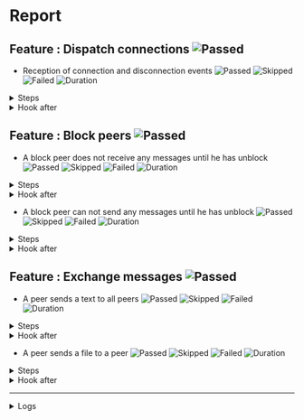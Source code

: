 # Report

## Feature : Dispatch connections ![Passed](https://img.shields.io/badge/Passed-green)

- Reception of connection and disconnection events ![Passed](https://img.shields.io/badge/18-Passed-green) ![Skipped](https://img.shields.io/badge/0-Skipped-yellow) ![Failed](https://img.shields.io/badge/0-Failed-red) ![Duration](https://img.shields.io/badge/7s-798ms-blue)

<details>
<summary>Steps</summary>

  - the following peers are started (line 4) ![Passed](https://img.shields.io/badge/Passed-green) ![Duration](https://img.shields.io/badge/5s-541ms-blue)
  - the peer "P1" connects to "P0" (line 10) ![Passed](https://img.shields.io/badge/Passed-green) ![Duration](https://img.shields.io/badge/0s-7ms-blue)
  - the peer "P0" receives (line 11) ![Passed](https://img.shields.io/badge/Passed-green) ![Duration](https://img.shields.io/badge/0s-8ms-blue)
  - the peer "P1" receives (line 14) ![Passed](https://img.shields.io/badge/Passed-green) ![Duration](https://img.shields.io/badge/0s-2ms-blue)
  - the peer "P2" connects to "P0" (line 17) ![Passed](https://img.shields.io/badge/Passed-green) ![Duration](https://img.shields.io/badge/0s-6ms-blue)
  - the peer "P0" receives (line 18) ![Passed](https://img.shields.io/badge/Passed-green) ![Duration](https://img.shields.io/badge/0s-19ms-blue)
  - the peer "P1" receives (line 21) ![Passed](https://img.shields.io/badge/Passed-green) ![Duration](https://img.shields.io/badge/0s-13ms-blue)
  - the peer "P2" receives (line 24) ![Passed](https://img.shields.io/badge/Passed-green) ![Duration](https://img.shields.io/badge/0s-5ms-blue)
  - the peer "P3" connects to "P0" (line 28) ![Passed](https://img.shields.io/badge/Passed-green) ![Duration](https://img.shields.io/badge/0s-6ms-blue)
  - the peer "P0" receives (line 29) ![Passed](https://img.shields.io/badge/Passed-green) ![Duration](https://img.shields.io/badge/0s-10ms-blue)
  - the peer "P1" receives (line 32) ![Passed](https://img.shields.io/badge/Passed-green) ![Duration](https://img.shields.io/badge/0s-5ms-blue)
  - the peer "P2" receives (line 35) ![Passed](https://img.shields.io/badge/Passed-green) ![Duration](https://img.shields.io/badge/1s-4ms-blue)
  - the peer "P3" receives (line 38) ![Passed](https://img.shields.io/badge/Passed-green) ![Duration](https://img.shields.io/badge/1s-2ms-blue)
  - the peer "P2" disconnects (line 43) ![Passed](https://img.shields.io/badge/Passed-green) ![Duration](https://img.shields.io/badge/0s-105ms-blue)
  - the peer "P0" receives (line 44) ![Passed](https://img.shields.io/badge/Passed-green) ![Duration](https://img.shields.io/badge/0s-21ms-blue)
  - the peer "P1" receives (line 47) ![Passed](https://img.shields.io/badge/Passed-green) ![Duration](https://img.shields.io/badge/0s-1ms-blue)
  - the peer "P3" receives (line 50) ![Passed](https://img.shields.io/badge/Passed-green) ![Duration](https://img.shields.io/badge/0s-24ms-blue)
  - the peer "P2" receives (line 53) ![Passed](https://img.shields.io/badge/Passed-green) ![Duration](https://img.shields.io/badge/0s-11ms-blue)
</details>



<details>
<summary>Hook after</summary>

- ![Passed](https://img.shields.io/badge/Passed-green) ![Duration](https://img.shields.io/badge/0s-110ms-blue)
</details>



## Feature : Block peers ![Passed](https://img.shields.io/badge/Passed-green)

- A block peer does not receive any messages until he has unblock ![Passed](https://img.shields.io/badge/17-Passed-green) ![Skipped](https://img.shields.io/badge/0-Skipped-yellow) ![Failed](https://img.shields.io/badge/0-Failed-red) ![Duration](https://img.shields.io/badge/7s-761ms-blue)

<details>
<summary>Steps</summary>

  - the following peers are started (line 4) ![Passed](https://img.shields.io/badge/Passed-green) ![Duration](https://img.shields.io/badge/5s-538ms-blue)
  - the peer "P1" connects to "P0" (line 9) ![Passed](https://img.shields.io/badge/Passed-green) ![Duration](https://img.shields.io/badge/0s-3ms-blue)
  - the peer "P1" receives (line 10) ![Passed](https://img.shields.io/badge/Passed-green) ![Duration](https://img.shields.io/badge/0s-11ms-blue)
  - the peer "P0" receives (line 13) ![Passed](https://img.shields.io/badge/Passed-green) ![Duration](https://img.shields.io/badge/0s-2ms-blue)
  - the peer "P2" connects to "P0" (line 16) ![Passed](https://img.shields.io/badge/Passed-green) ![Duration](https://img.shields.io/badge/0s-2ms-blue)
  - the peer "P1" receives (line 17) ![Passed](https://img.shields.io/badge/Passed-green) ![Duration](https://img.shields.io/badge/0s-23ms-blue)
  - the peer "P0" receives (line 20) ![Passed](https://img.shields.io/badge/Passed-green) ![Duration](https://img.shields.io/badge/0s-13ms-blue)
  - the peer "P2" receives (line 23) ![Passed](https://img.shields.io/badge/Passed-green) ![Duration](https://img.shields.io/badge/0s-4ms-blue)
  - the peer "P1" blocks the peer "P2" (line 27) ![Passed](https://img.shields.io/badge/Passed-green) ![Duration](https://img.shields.io/badge/0s-6ms-blue)
  - the peer "P2" receives (line 28) ![Passed](https://img.shields.io/badge/Passed-green) ![Duration](https://img.shields.io/badge/0s-10ms-blue)
  - the peer "P1" sends "I am a peer" to "all" (line 31) ![Passed](https://img.shields.io/badge/Passed-green) ![Duration](https://img.shields.io/badge/0s-6ms-blue)
  - the peer "P0" receives (line 32) ![Passed](https://img.shields.io/badge/Passed-green) ![Duration](https://img.shields.io/badge/0s-1ms-blue)
  - the peer "P2" does not receives (line 35) ![Passed](https://img.shields.io/badge/Passed-green) ![Duration](https://img.shields.io/badge/2s-4ms-blue)
  - the peer "P1" unblocks the peer "P2" (line 38) ![Passed](https://img.shields.io/badge/Passed-green) ![Duration](https://img.shields.io/badge/0s-2ms-blue)
  - the peer "P2" receives (line 39) ![Passed](https://img.shields.io/badge/Passed-green) ![Duration](https://img.shields.io/badge/0s-106ms-blue)
  - the peer "P1" sends "Hello" to "all" (line 42) ![Passed](https://img.shields.io/badge/Passed-green) ![Duration](https://img.shields.io/badge/0s-20ms-blue)
  - the peer "P2" receives (line 43) ![Passed](https://img.shields.io/badge/Passed-green) ![Duration](https://img.shields.io/badge/0s-1ms-blue)
</details>



<details>
<summary>Hook after</summary>

- ![Passed](https://img.shields.io/badge/Passed-green) ![Duration](https://img.shields.io/badge/0s-24ms-blue)
</details>


- A block peer can not send any messages until he has unblock ![Passed](https://img.shields.io/badge/17-Passed-green) ![Skipped](https://img.shields.io/badge/0-Skipped-yellow) ![Failed](https://img.shields.io/badge/0-Failed-red) ![Duration](https://img.shields.io/badge/7s-774ms-blue)

<details>
<summary>Steps</summary>

  - the following peers are started (line 48) ![Passed](https://img.shields.io/badge/Passed-green) ![Duration](https://img.shields.io/badge/5s-539ms-blue)
  - the peer "P1" connects to "P0" (line 53) ![Passed](https://img.shields.io/badge/Passed-green) ![Duration](https://img.shields.io/badge/0s-5ms-blue)
  - the peer "P1" receives (line 54) ![Passed](https://img.shields.io/badge/Passed-green) ![Duration](https://img.shields.io/badge/0s-8ms-blue)
  - the peer "P0" receives (line 57) ![Passed](https://img.shields.io/badge/Passed-green) ![Duration](https://img.shields.io/badge/0s-3ms-blue)
  - the peer "P2" connects to "P0" (line 60) ![Passed](https://img.shields.io/badge/Passed-green) ![Duration](https://img.shields.io/badge/0s-5ms-blue)
  - the peer "P1" receives (line 61) ![Passed](https://img.shields.io/badge/Passed-green) ![Duration](https://img.shields.io/badge/0s-20ms-blue)
  - the peer "P0" receives (line 64) ![Passed](https://img.shields.io/badge/Passed-green) ![Duration](https://img.shields.io/badge/0s-15ms-blue)
  - the peer "P2" receives (line 67) ![Passed](https://img.shields.io/badge/Passed-green) ![Duration](https://img.shields.io/badge/0s-5ms-blue)
  - the peer "P2" blocks the peer "P1" (line 71) ![Passed](https://img.shields.io/badge/Passed-green) ![Duration](https://img.shields.io/badge/0s-4ms-blue)
  - the peer "P1" receives (line 72) ![Passed](https://img.shields.io/badge/Passed-green) ![Duration](https://img.shields.io/badge/0s-10ms-blue)
  - the peer "P1" sends "I am a peer" to "all" (line 75) ![Passed](https://img.shields.io/badge/Passed-green) ![Duration](https://img.shields.io/badge/0s-5ms-blue)
  - the peer "P0" receives (line 76) ![Passed](https://img.shields.io/badge/Passed-green) ![Duration](https://img.shields.io/badge/1s-4ms-blue)
  - the peer "P2" does not receives (line 79) ![Passed](https://img.shields.io/badge/Passed-green) ![Duration](https://img.shields.io/badge/1s-2ms-blue)
  - the peer "P2" unblocks the peer "P1" (line 82) ![Passed](https://img.shields.io/badge/Passed-green) ![Duration](https://img.shields.io/badge/0s-105ms-blue)
  - the peer "P1" receives (line 83) ![Passed](https://img.shields.io/badge/Passed-green) ![Duration](https://img.shields.io/badge/0s-11ms-blue)
  - the peer "P1" sends "Hello" to "all" (line 86) ![Passed](https://img.shields.io/badge/Passed-green) ![Duration](https://img.shields.io/badge/0s-10ms-blue)
  - the peer "P2" receives (line 87) ![Passed](https://img.shields.io/badge/Passed-green) ![Duration](https://img.shields.io/badge/0s-14ms-blue)
</details>



<details>
<summary>Hook after</summary>

- ![Passed](https://img.shields.io/badge/Passed-green) ![Duration](https://img.shields.io/badge/0s-19ms-blue)
</details>



## Feature : Exchange messages ![Passed](https://img.shields.io/badge/Passed-green)

- A peer sends a text to all peers ![Passed](https://img.shields.io/badge/13-Passed-green) ![Skipped](https://img.shields.io/badge/0-Skipped-yellow) ![Failed](https://img.shields.io/badge/0-Failed-red) ![Duration](https://img.shields.io/badge/7s-631ms-blue)

<details>
<summary>Steps</summary>

  - the following peers are started (line 4) ![Passed](https://img.shields.io/badge/Passed-green) ![Duration](https://img.shields.io/badge/5s-539ms-blue)
  - the peer "P1" connects to "P0" (line 10) ![Passed](https://img.shields.io/badge/Passed-green) ![Duration](https://img.shields.io/badge/0s-11ms-blue)
  - the peer "P0" receives (line 11) ![Passed](https://img.shields.io/badge/Passed-green) ![Duration](https://img.shields.io/badge/0s-1ms-blue)
  - the peer "P2" connects to "P0" (line 14) ![Passed](https://img.shields.io/badge/Passed-green) ![Duration](https://img.shields.io/badge/0s-2ms-blue)
  - the peer "P0" receives (line 15) ![Passed](https://img.shields.io/badge/Passed-green) ![Duration](https://img.shields.io/badge/0s-23ms-blue)
  - the peer "P3" connects to "P0" (line 18) ![Passed](https://img.shields.io/badge/Passed-green) ![Duration](https://img.shields.io/badge/0s-3ms-blue)
  - the peer "P0" receives (line 19) ![Passed](https://img.shields.io/badge/Passed-green) ![Duration](https://img.shields.io/badge/0s-12ms-blue)
  - the peer "P2" receives (line 22) ![Passed](https://img.shields.io/badge/Passed-green) ![Duration](https://img.shields.io/badge/0s-5ms-blue)
  - the peer "P3" receives (line 27) ![Passed](https://img.shields.io/badge/Passed-green) ![Duration](https://img.shields.io/badge/0s-6ms-blue)
  - the peer "P1" sends "Hello all" to "all" (line 32) ![Passed](https://img.shields.io/badge/Passed-green) ![Duration](https://img.shields.io/badge/0s-10ms-blue)
  - the peer "P0" receives (line 33) ![Passed](https://img.shields.io/badge/Passed-green) ![Duration](https://img.shields.io/badge/0s-6ms-blue)
  - the peer "P2" receives (line 36) ![Passed](https://img.shields.io/badge/Passed-green) ![Duration](https://img.shields.io/badge/2s-5ms-blue)
  - the peer "P3" receives (line 39) ![Passed](https://img.shields.io/badge/Passed-green) ![Duration](https://img.shields.io/badge/0s-2ms-blue)
</details>



<details>
<summary>Hook after</summary>

- ![Passed](https://img.shields.io/badge/Passed-green) ![Duration](https://img.shields.io/badge/0s-104ms-blue)
</details>


- A peer sends a file to a peer ![Passed](https://img.shields.io/badge/11-Passed-green) ![Skipped](https://img.shields.io/badge/0-Skipped-yellow) ![Failed](https://img.shields.io/badge/0-Failed-red) ![Duration](https://img.shields.io/badge/5s-617ms-blue)

<details>
<summary>Steps</summary>

  - the following peers are started (line 44) ![Passed](https://img.shields.io/badge/Passed-green) ![Duration](https://img.shields.io/badge/5s-534ms-blue)
  - the peer "P1" connects to "P0" (line 50) ![Passed](https://img.shields.io/badge/Passed-green) ![Duration](https://img.shields.io/badge/0s-4ms-blue)
  - the peer "P0" receives (line 51) ![Passed](https://img.shields.io/badge/Passed-green) ![Duration](https://img.shields.io/badge/0s-11ms-blue)
  - the peer "P2" connects to "P0" (line 54) ![Passed](https://img.shields.io/badge/Passed-green) ![Duration](https://img.shields.io/badge/0s-2ms-blue)
  - the peer "P0" receives (line 55) ![Passed](https://img.shields.io/badge/Passed-green) ![Duration](https://img.shields.io/badge/0s-2ms-blue)
  - the peer "P3" connects to "P0" (line 58) ![Passed](https://img.shields.io/badge/Passed-green) ![Duration](https://img.shields.io/badge/0s-23ms-blue)
  - the peer "P0" receives (line 59) ![Passed](https://img.shields.io/badge/Passed-green) ![Duration](https://img.shields.io/badge/0s-13ms-blue)
  - the peer "P2" receives (line 62) ![Passed](https://img.shields.io/badge/Passed-green) ![Duration](https://img.shields.io/badge/0s-4ms-blue)
  - the peer "P3" receives (line 67) ![Passed](https://img.shields.io/badge/Passed-green) ![Duration](https://img.shields.io/badge/0s-6ms-blue)
  - the peer "P2" sends "file:/tests/test.txt" to "P1" (line 72) ![Passed](https://img.shields.io/badge/Passed-green) ![Duration](https://img.shields.io/badge/0s-8ms-blue)
  - the peer "P1" receives (line 73) ![Passed](https://img.shields.io/badge/Passed-green) ![Duration](https://img.shields.io/badge/0s-5ms-blue)
</details>



<details>
<summary>Hook after</summary>

- ![Passed](https://img.shields.io/badge/Passed-green) ![Duration](https://img.shields.io/badge/1s-6ms-blue)
</details>


---


<details>
<summary>Logs</summary>

```
  2023-10-07T18:19:02.951263Z  INFO rudp2plib::thread: Peer started on port 9000.
    at src/thread.rs:101

  2023-10-07T18:19:03.630755Z  INFO rudp2plib::thread: Peer started on port 9001.
    at src/thread.rs:101

  2023-10-07T18:19:03.894585Z  INFO rudp2plib::thread: Peer started on port 9002.
    at src/thread.rs:101

  2023-10-07T18:19:04.229315Z  INFO rudp2plib::thread: Peer started on port 9003.
    at src/thread.rs:101

  2023-10-07T18:19:04.737441Z  INFO rudp2plib::thread: Peer started on port 9100.
    at src/thread.rs:101

  2023-10-07T18:19:05.116403Z  INFO rudp2plib::thread: Peer started on port 9101.
    at src/thread.rs:101

  2023-10-07T18:19:05.230305Z  INFO rudp2plib::thread: Peer started on port 9102.
    at src/thread.rs:101

  2023-10-07T18:19:05.377576Z  INFO rudp2plib::thread: Peer started on port 9200.
    at src/thread.rs:101

  2023-10-07T18:19:05.574088Z  INFO rudp2plib::thread: Peer started on port 9201.
    at src/thread.rs:101

  2023-10-07T18:19:05.833437Z  INFO rudp2plib::thread: Peer started on port 9202.
    at src/thread.rs:101

  2023-10-07T18:19:06.073079Z  INFO rudp2plib::thread: Peer started on port 9300.
    at src/thread.rs:101

  2023-10-07T18:19:06.443705Z  INFO rudp2plib::thread: Peer started on port 9301.
    at src/thread.rs:101

  2023-10-07T18:19:07.027302Z  INFO rudp2plib::thread: Peer started on port 9302.
    at src/thread.rs:101

  2023-10-07T18:19:07.184501Z  INFO rudp2plib::thread: Peer started on port 9303.
    at src/thread.rs:101

  2023-10-07T18:19:07.391653Z  INFO rudp2plib::thread: Peer started on port 9400.
    at src/thread.rs:101

  2023-10-07T18:19:07.571402Z  INFO rudp2plib::thread: Peer started on port 9401.
    at src/thread.rs:101

  2023-10-07T18:19:08.109635Z  INFO rudp2plib::thread: Peer started on port 9402.
    at src/thread.rs:101

  2023-10-07T18:19:08.248803Z  INFO rudp2plib::thread: Peer started on port 9403.
    at src/thread.rs:101

  2023-10-07T18:19:08.333712Z  INFO rudp2plib::thread: Peer stopped on port 9401.
    at src/thread.rs:136

  2023-10-07T18:19:08.334684Z  INFO rudp2plib::thread: Peer stopped on port 9402.
    at src/thread.rs:136

  2023-10-07T18:19:08.335308Z  INFO rudp2plib::thread: Peer stopped on port 9403.
    at src/thread.rs:136

  2023-10-07T18:19:08.336810Z  INFO rudp2plib::thread: Peer stopped on port 9400.
    at src/thread.rs:136

  2023-10-07T18:19:10.346788Z  INFO rudp2plib::thread: Peer stopped on port 9300.
    at src/thread.rs:136

  2023-10-07T18:19:10.347845Z  INFO rudp2plib::thread: Peer stopped on port 9301.
    at src/thread.rs:136

  2023-10-07T18:19:10.348600Z  INFO rudp2plib::thread: Peer stopped on port 9302.
    at src/thread.rs:136

  2023-10-07T18:19:10.349312Z  INFO rudp2plib::thread: Peer stopped on port 9303.
    at src/thread.rs:136

  2023-10-07T18:19:10.485396Z  INFO rudp2plib::thread: Peer stopped on port 9101.
    at src/thread.rs:136

  2023-10-07T18:19:10.486978Z  INFO rudp2plib::thread: Peer stopped on port 9102.
    at src/thread.rs:136

  2023-10-07T18:19:10.487541Z  INFO rudp2plib::thread: Peer stopped on port 9100.
    at src/thread.rs:136

  2023-10-07T18:19:10.488296Z  INFO rudp2plib::thread: Peer stopped on port 9202.
    at src/thread.rs:136

  2023-10-07T18:19:10.496463Z  INFO rudp2plib::thread: Peer stopped on port 9200.
    at src/thread.rs:136

  2023-10-07T18:19:10.497009Z  INFO rudp2plib::thread: Peer stopped on port 9201.
    at src/thread.rs:136

  2023-10-07T18:19:10.509194Z  INFO rudp2plib::thread: Peer stopped on port 9000.
    at src/thread.rs:136

  2023-10-07T18:19:10.517461Z  INFO rudp2plib::thread: Peer stopped on port 9001.
    at src/thread.rs:136

  2023-10-07T18:19:10.518038Z  INFO rudp2plib::thread: Peer stopped on port 9002.
    at src/thread.rs:136

  2023-10-07T18:19:10.618341Z  INFO rudp2plib::thread: Peer stopped on port 9003.
    at src/thread.rs:136

  2023-10-07T18:19:02.951263Z  INFO rudp2plib::thread: Peer started on port 9000.
    at src/thread.rs:101

  2023-10-07T18:19:03.630755Z  INFO rudp2plib::thread: Peer started on port 9001.
    at src/thread.rs:101

  2023-10-07T18:19:03.894585Z  INFO rudp2plib::thread: Peer started on port 9002.
    at src/thread.rs:101

  2023-10-07T18:19:04.229315Z  INFO rudp2plib::thread: Peer started on port 9003.
    at src/thread.rs:101

  2023-10-07T18:19:04.737441Z  INFO rudp2plib::thread: Peer started on port 9100.
    at src/thread.rs:101

  2023-10-07T18:19:05.116403Z  INFO rudp2plib::thread: Peer started on port 9101.
    at src/thread.rs:101

  2023-10-07T18:19:05.230305Z  INFO rudp2plib::thread: Peer started on port 9102.
    at src/thread.rs:101

  2023-10-07T18:19:05.377576Z  INFO rudp2plib::thread: Peer started on port 9200.
    at src/thread.rs:101

  2023-10-07T18:19:05.574088Z  INFO rudp2plib::thread: Peer started on port 9201.
    at src/thread.rs:101

  2023-10-07T18:19:05.833437Z  INFO rudp2plib::thread: Peer started on port 9202.
    at src/thread.rs:101

  2023-10-07T18:19:06.073079Z  INFO rudp2plib::thread: Peer started on port 9300.
    at src/thread.rs:101

  2023-10-07T18:19:06.443705Z  INFO rudp2plib::thread: Peer started on port 9301.
    at src/thread.rs:101

  2023-10-07T18:19:07.027302Z  INFO rudp2plib::thread: Peer started on port 9302.
    at src/thread.rs:101

  2023-10-07T18:19:07.184501Z  INFO rudp2plib::thread: Peer started on port 9303.
    at src/thread.rs:101

  2023-10-07T18:19:07.391653Z  INFO rudp2plib::thread: Peer started on port 9400.
    at src/thread.rs:101

  2023-10-07T18:19:07.571402Z  INFO rudp2plib::thread: Peer started on port 9401.
    at src/thread.rs:101

  2023-10-07T18:19:08.109635Z  INFO rudp2plib::thread: Peer started on port 9402.
    at src/thread.rs:101

  2023-10-07T18:19:08.248803Z  INFO rudp2plib::thread: Peer started on port 9403.
    at src/thread.rs:101

  2023-10-07T18:19:08.333712Z  INFO rudp2plib::thread: Peer stopped on port 9401.
    at src/thread.rs:136

  2023-10-07T18:19:08.334684Z  INFO rudp2plib::thread: Peer stopped on port 9402.
    at src/thread.rs:136

  2023-10-07T18:19:08.335308Z  INFO rudp2plib::thread: Peer stopped on port 9403.
    at src/thread.rs:136

  2023-10-07T18:19:08.336810Z  INFO rudp2plib::thread: Peer stopped on port 9400.
    at src/thread.rs:136

  2023-10-07T18:19:10.346788Z  INFO rudp2plib::thread: Peer stopped on port 9300.
    at src/thread.rs:136

  2023-10-07T18:19:10.347845Z  INFO rudp2plib::thread: Peer stopped on port 9301.
    at src/thread.rs:136

  2023-10-07T18:19:10.348600Z  INFO rudp2plib::thread: Peer stopped on port 9302.
    at src/thread.rs:136

  2023-10-07T18:19:10.349312Z  INFO rudp2plib::thread: Peer stopped on port 9303.
    at src/thread.rs:136

  2023-10-07T18:19:10.485396Z  INFO rudp2plib::thread: Peer stopped on port 9101.
    at src/thread.rs:136

  2023-10-07T18:19:10.486978Z  INFO rudp2plib::thread: Peer stopped on port 9102.
    at src/thread.rs:136

  2023-10-07T18:19:10.487541Z  INFO rudp2plib::thread: Peer stopped on port 9100.
    at src/thread.rs:136

  2023-10-07T18:19:10.488296Z  INFO rudp2plib::thread: Peer stopped on port 9202.
    at src/thread.rs:136

  2023-10-07T18:19:10.496463Z  INFO rudp2plib::thread: Peer stopped on port 9200.
    at src/thread.rs:136

  2023-10-07T18:19:10.497009Z  INFO rudp2plib::thread: Peer stopped on port 9201.
    at src/thread.rs:136

  2023-10-07T18:19:10.509194Z  INFO rudp2plib::thread: Peer stopped on port 9000.
    at src/thread.rs:136

  2023-10-07T18:19:10.517461Z  INFO rudp2plib::thread: Peer stopped on port 9001.
    at src/thread.rs:136

  2023-10-07T18:19:10.518038Z  INFO rudp2plib::thread: Peer stopped on port 9002.
    at src/thread.rs:136

  2023-10-07T18:19:10.618341Z  INFO rudp2plib::thread: Peer stopped on port 9003.
    at src/thread.rs:136

  2023-10-07T18:19:02.951263Z  INFO rudp2plib::thread: Peer started on port 9000.
    at src/thread.rs:101

  2023-10-07T18:19:03.630755Z  INFO rudp2plib::thread: Peer started on port 9001.
    at src/thread.rs:101

  2023-10-07T18:19:03.894585Z  INFO rudp2plib::thread: Peer started on port 9002.
    at src/thread.rs:101

  2023-10-07T18:19:04.229315Z  INFO rudp2plib::thread: Peer started on port 9003.
    at src/thread.rs:101

  2023-10-07T18:19:04.737441Z  INFO rudp2plib::thread: Peer started on port 9100.
    at src/thread.rs:101

  2023-10-07T18:19:05.116403Z  INFO rudp2plib::thread: Peer started on port 9101.
    at src/thread.rs:101

  2023-10-07T18:19:05.230305Z  INFO rudp2plib::thread: Peer started on port 9102.
    at src/thread.rs:101

  2023-10-07T18:19:05.377576Z  INFO rudp2plib::thread: Peer started on port 9200.
    at src/thread.rs:101

  2023-10-07T18:19:05.574088Z  INFO rudp2plib::thread: Peer started on port 9201.
    at src/thread.rs:101

  2023-10-07T18:19:05.833437Z  INFO rudp2plib::thread: Peer started on port 9202.
    at src/thread.rs:101

  2023-10-07T18:19:06.073079Z  INFO rudp2plib::thread: Peer started on port 9300.
    at src/thread.rs:101

  2023-10-07T18:19:06.443705Z  INFO rudp2plib::thread: Peer started on port 9301.
    at src/thread.rs:101

  2023-10-07T18:19:07.027302Z  INFO rudp2plib::thread: Peer started on port 9302.
    at src/thread.rs:101

  2023-10-07T18:19:07.184501Z  INFO rudp2plib::thread: Peer started on port 9303.
    at src/thread.rs:101

  2023-10-07T18:19:07.391653Z  INFO rudp2plib::thread: Peer started on port 9400.
    at src/thread.rs:101

  2023-10-07T18:19:07.571402Z  INFO rudp2plib::thread: Peer started on port 9401.
    at src/thread.rs:101

  2023-10-07T18:19:08.109635Z  INFO rudp2plib::thread: Peer started on port 9402.
    at src/thread.rs:101

  2023-10-07T18:19:08.248803Z  INFO rudp2plib::thread: Peer started on port 9403.
    at src/thread.rs:101

  2023-10-07T18:19:08.333712Z  INFO rudp2plib::thread: Peer stopped on port 9401.
    at src/thread.rs:136

  2023-10-07T18:19:08.334684Z  INFO rudp2plib::thread: Peer stopped on port 9402.
    at src/thread.rs:136

  2023-10-07T18:19:08.335308Z  INFO rudp2plib::thread: Peer stopped on port 9403.
    at src/thread.rs:136

  2023-10-07T18:19:08.336810Z  INFO rudp2plib::thread: Peer stopped on port 9400.
    at src/thread.rs:136

  2023-10-07T18:19:10.346788Z  INFO rudp2plib::thread: Peer stopped on port 9300.
    at src/thread.rs:136

  2023-10-07T18:19:10.347845Z  INFO rudp2plib::thread: Peer stopped on port 9301.
    at src/thread.rs:136

  2023-10-07T18:19:10.348600Z  INFO rudp2plib::thread: Peer stopped on port 9302.
    at src/thread.rs:136

  2023-10-07T18:19:10.349312Z  INFO rudp2plib::thread: Peer stopped on port 9303.
    at src/thread.rs:136

  2023-10-07T18:19:10.485396Z  INFO rudp2plib::thread: Peer stopped on port 9101.
    at src/thread.rs:136

  2023-10-07T18:19:10.486978Z  INFO rudp2plib::thread: Peer stopped on port 9102.
    at src/thread.rs:136

  2023-10-07T18:19:10.487541Z  INFO rudp2plib::thread: Peer stopped on port 9100.
    at src/thread.rs:136

  2023-10-07T18:19:10.488296Z  INFO rudp2plib::thread: Peer stopped on port 9202.
    at src/thread.rs:136

  2023-10-07T18:19:10.496463Z  INFO rudp2plib::thread: Peer stopped on port 9200.
    at src/thread.rs:136

  2023-10-07T18:19:10.497009Z  INFO rudp2plib::thread: Peer stopped on port 9201.
    at src/thread.rs:136

  2023-10-07T18:19:10.509194Z  INFO rudp2plib::thread: Peer stopped on port 9000.
    at src/thread.rs:136

  2023-10-07T18:19:10.517461Z  INFO rudp2plib::thread: Peer stopped on port 9001.
    at src/thread.rs:136

  2023-10-07T18:19:10.518038Z  INFO rudp2plib::thread: Peer stopped on port 9002.
    at src/thread.rs:136

  2023-10-07T18:19:10.618341Z  INFO rudp2plib::thread: Peer stopped on port 9003.
    at src/thread.rs:136

  2023-10-07T18:19:02.951263Z  INFO rudp2plib::thread: Peer started on port 9000.
    at src/thread.rs:101

  2023-10-07T18:19:03.630755Z  INFO rudp2plib::thread: Peer started on port 9001.
    at src/thread.rs:101

  2023-10-07T18:19:03.894585Z  INFO rudp2plib::thread: Peer started on port 9002.
    at src/thread.rs:101

  2023-10-07T18:19:04.229315Z  INFO rudp2plib::thread: Peer started on port 9003.
    at src/thread.rs:101

  2023-10-07T18:19:04.737441Z  INFO rudp2plib::thread: Peer started on port 9100.
    at src/thread.rs:101

  2023-10-07T18:19:05.116403Z  INFO rudp2plib::thread: Peer started on port 9101.
    at src/thread.rs:101

  2023-10-07T18:19:05.230305Z  INFO rudp2plib::thread: Peer started on port 9102.
    at src/thread.rs:101

  2023-10-07T18:19:05.377576Z  INFO rudp2plib::thread: Peer started on port 9200.
    at src/thread.rs:101

  2023-10-07T18:19:05.574088Z  INFO rudp2plib::thread: Peer started on port 9201.
    at src/thread.rs:101

  2023-10-07T18:19:05.833437Z  INFO rudp2plib::thread: Peer started on port 9202.
    at src/thread.rs:101

  2023-10-07T18:19:06.073079Z  INFO rudp2plib::thread: Peer started on port 9300.
    at src/thread.rs:101

  2023-10-07T18:19:06.443705Z  INFO rudp2plib::thread: Peer started on port 9301.
    at src/thread.rs:101

  2023-10-07T18:19:07.027302Z  INFO rudp2plib::thread: Peer started on port 9302.
    at src/thread.rs:101

  2023-10-07T18:19:07.184501Z  INFO rudp2plib::thread: Peer started on port 9303.
    at src/thread.rs:101

  2023-10-07T18:19:07.391653Z  INFO rudp2plib::thread: Peer started on port 9400.
    at src/thread.rs:101

  2023-10-07T18:19:07.571402Z  INFO rudp2plib::thread: Peer started on port 9401.
    at src/thread.rs:101

  2023-10-07T18:19:08.109635Z  INFO rudp2plib::thread: Peer started on port 9402.
    at src/thread.rs:101

  2023-10-07T18:19:08.248803Z  INFO rudp2plib::thread: Peer started on port 9403.
    at src/thread.rs:101

  2023-10-07T18:19:08.333712Z  INFO rudp2plib::thread: Peer stopped on port 9401.
    at src/thread.rs:136

  2023-10-07T18:19:08.334684Z  INFO rudp2plib::thread: Peer stopped on port 9402.
    at src/thread.rs:136

  2023-10-07T18:19:08.335308Z  INFO rudp2plib::thread: Peer stopped on port 9403.
    at src/thread.rs:136

  2023-10-07T18:19:08.336810Z  INFO rudp2plib::thread: Peer stopped on port 9400.
    at src/thread.rs:136

  2023-10-07T18:19:10.346788Z  INFO rudp2plib::thread: Peer stopped on port 9300.
    at src/thread.rs:136

  2023-10-07T18:19:10.347845Z  INFO rudp2plib::thread: Peer stopped on port 9301.
    at src/thread.rs:136

  2023-10-07T18:19:10.348600Z  INFO rudp2plib::thread: Peer stopped on port 9302.
    at src/thread.rs:136

  2023-10-07T18:19:10.349312Z  INFO rudp2plib::thread: Peer stopped on port 9303.
    at src/thread.rs:136

  2023-10-07T18:19:02.951263Z  INFO rudp2plib::thread: Peer started on port 9000.
    at src/thread.rs:101

  2023-10-07T18:19:03.630755Z  INFO rudp2plib::thread: Peer started on port 9001.
    at src/thread.rs:101

  2023-10-07T18:19:03.894585Z  INFO rudp2plib::thread: Peer started on port 9002.
    at src/thread.rs:101

  2023-10-07T18:19:04.229315Z  INFO rudp2plib::thread: Peer started on port 9003.
    at src/thread.rs:101

  2023-10-07T18:19:04.737441Z  INFO rudp2plib::thread: Peer started on port 9100.
    at src/thread.rs:101

  2023-10-07T18:19:05.116403Z  INFO rudp2plib::thread: Peer started on port 9101.
    at src/thread.rs:101

  2023-10-07T18:19:05.230305Z  INFO rudp2plib::thread: Peer started on port 9102.
    at src/thread.rs:101

  2023-10-07T18:19:05.377576Z  INFO rudp2plib::thread: Peer started on port 9200.
    at src/thread.rs:101

  2023-10-07T18:19:05.574088Z  INFO rudp2plib::thread: Peer started on port 9201.
    at src/thread.rs:101

  2023-10-07T18:19:05.833437Z  INFO rudp2plib::thread: Peer started on port 9202.
    at src/thread.rs:101

  2023-10-07T18:19:06.073079Z  INFO rudp2plib::thread: Peer started on port 9300.
    at src/thread.rs:101

  2023-10-07T18:19:06.443705Z  INFO rudp2plib::thread: Peer started on port 9301.
    at src/thread.rs:101

  2023-10-07T18:19:07.027302Z  INFO rudp2plib::thread: Peer started on port 9302.
    at src/thread.rs:101

  2023-10-07T18:19:07.184501Z  INFO rudp2plib::thread: Peer started on port 9303.
    at src/thread.rs:101

  2023-10-07T18:19:07.391653Z  INFO rudp2plib::thread: Peer started on port 9400.
    at src/thread.rs:101

  2023-10-07T18:19:07.571402Z  INFO rudp2plib::thread: Peer started on port 9401.
    at src/thread.rs:101

  2023-10-07T18:19:08.109635Z  INFO rudp2plib::thread: Peer started on port 9402.
    at src/thread.rs:101

  2023-10-07T18:19:08.248803Z  INFO rudp2plib::thread: Peer started on port 9403.
    at src/thread.rs:101

  2023-10-07T18:19:08.333712Z  INFO rudp2plib::thread: Peer stopped on port 9401.
    at src/thread.rs:136

  2023-10-07T18:19:08.334684Z  INFO rudp2plib::thread: Peer stopped on port 9402.
    at src/thread.rs:136

  2023-10-07T18:19:08.335308Z  INFO rudp2plib::thread: Peer stopped on port 9403.
    at src/thread.rs:136

  2023-10-07T18:19:08.336810Z  INFO rudp2plib::thread: Peer stopped on port 9400.
    at src/thread.rs:136


```
</details>


